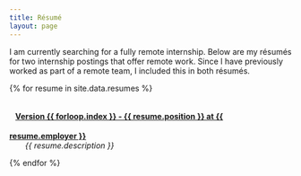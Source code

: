```yaml
---
title: Résumé
layout: page
---
```


<link rel="stylesheet" href="https://use.fontawesome.com/releases/v5.2.0/css/all.css" integrity="sha384-hWVjflwFxL6sNzntih27bfxkr27PmbbK/iSvJ+a4+0owXq79v+lsFkW54bOGbiDQ" crossorigin="anonymous">

<p>
I am currently searching for a fully remote internship. Below are my résumés for two internship postings that offer remote work. Since I have previously worked as part of a remote team, I included this in both résumés.
</p>


{% for resume in site.data.resumes %}
<h4 style="
    margin-bottom: 0;
"><div class="social-links" style="display: inline;padding-left: .33em;"> <a href="{{site.url}}/{{resume.resume-path}}" target="_blank" class="link" data-title="View PDF" style="
    width: unset;
    /* height: unset; */
    height: 33px;
"> <i class="icon-fa fas fa-file-pdf fa-2x red" style="
    padding-right: .15em;
    vertical-align: middle;
    font-size: 2.5rem;
"></i><span class="icon-fa"> <!-- <= this is just straight up messy over here lol needed to get this done -->
Version {{ forloop.index }} - {{ resume.position }} at {{ resume.employer }}</span></a> </div></h4>
<p style="margin-left: 2em;margin-top: 0; font-style:italic">{{ resume.description }} </p>
{% endfor %}


<!-- <h2>
	Web Developer Intern
	<div class="social-links" style="
	    display: inline;
	    padding-left: .33em;
	">
		<a href="file.pdf" class="social-links link" data-title="View PDF">
			<i class="icon-fa fas fa-file-download fa-lg"></i>
		</a>
	</div>
</h2>
<p>Lorem ipsum dolor sit amet, consectetur adipisicing elit, sed do eiusmod
tempor incididunt ut labore et dolore magna aliqua. Ut enim ad minim veniam,
quis nostrud exercitation ullamco laboris nisi ut aliquip ex ea commodo
consequat. Duis aute irure dolor in reprehenderit in voluptate velit esse
cillum dolore eu fugiat nulla pariatur. Excepteur sint occaecat cupidatat non
proident, sunt in culpa qui officia deserunt mollit anim id est laborum.
</p>

<h2>C# Developer Intern</h2>
<div class="social-links text-normal" style="
    margin: 0;
    margin-left: 1.5rem;
">    
	<a href="file.pdf" class="social-links link" data-title="Download PDF" target="_blank" style="
    font-weight: normal;
    height: unset;
    width: unset;
	">
		<i class="icon-fa fas fa-file-pdf fa-lg" style="
    	margin-right: .3rem;
    	/* font-size: 3rem; */
		"></i>
		View Résumé
	</a>
	<br>
	<a href="http://indeed.com" class="social-links link" data-title="External Link" target="_blank" style="
    font-weight: normal;
    height: unset;
    width: unset;
	">
		<i class="icon-fa fas fa-link fa-md"></i>
		Job Posting
	</a>
</div>
<p>Lorem ipsum dolor sit amet, consectetur adipisicing elit, sed do eiusmod
tempor incididunt ut labore et dolore magna aliqua. Ut enim ad minim veniam,
quis nostrud exercitation ullamco laboris nisi ut aliquip ex ea commodo
consequat. Duis aute irure dolor in reprehenderit in voluptate velit esse
cillum dolore eu fugiat nulla pariatur. Excepteur sint occaecat cupidatat non
proident, sunt in culpa qui officia deserunt mollit anim id est laborum.
</p> -->

